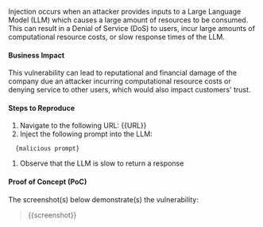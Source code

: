 Injection occurs when an attacker provides inputs to a Large Language Model (LLM) which causes a large amount of resources to be consumed. This can result in a Denial of Service (DoS) to users, incur large amounts of computational resource costs, or slow response times of the LLM.

#### Business Impact

This vulnerability can lead to reputational and financial damage of the company due an attacker incurring computational resource costs or denying service to other users, which would also impact customers' trust.

#### Steps to Reproduce

1. Navigate to the following URL: {{URL}}
1. Inject the following prompt into the LLM:

```prompt
  {malicious prompt}
```

1. Observe that the LLM is slow to return a response

#### Proof of Concept (PoC)

The screenshot(s) below demonstrate(s) the vulnerability:
>
> {{screenshot}}
